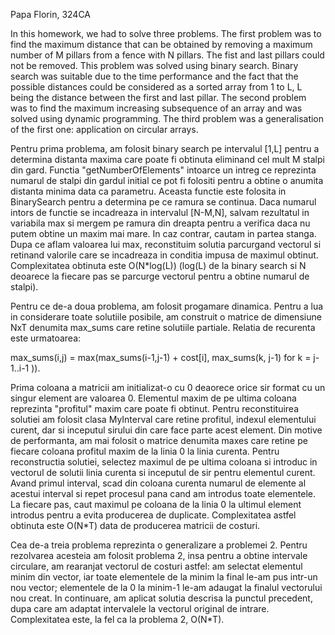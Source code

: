 Papa Florin, 324CA

In this homework, we had to solve three problems. The first problem was to find
the maximum distance that can be obtained by removing a maximum number of M 
pillars from a fence with N pillars. The fist and last pillars could not be 
removed. This problem was solved using binary search. Binary search was 
suitable due to the time performance and the fact that the possible distances
could be considered as a sorted array from 1 to L, L being the distance between
the first and last pillar.
The second problem was to find the maximum increasing subsequence of an array
and was solved using dynamic programming.
The third problem was a generalisation of the first one: application on 
circular arrays.


Pentru prima problema, am folosit binary search pe intervalul [1,L] pentru a 
determina distanta maxima care poate fi obtinuta eliminand cel mult M stalpi 
din gard. Functia "getNumberOfElements" intoarce un intreg ce reprezinta 
numarul de stalpi din gardul initial ce pot fi folositi pentru a obtine o 
anumita distanta minima data ca parametru. Aceasta functie este folosita in 
BinarySearch pentru a determina pe ce ramura se continua. Daca numarul intors 
de functie se incadreaza in intervalul [N-M,N], salvam rezultatul in variabila 
max si mergem pe ramura din dreapta pentru a verifica daca nu putem obtine un 
maxim mai mare. In caz contrar, cautam in partea stanga.
Dupa ce aflam valoarea lui max, reconstituim solutia parcurgand vectorul si
retinand valorile care se incadreaza in conditia impusa de maximul obtinut.
Complexitatea obtinuta este O(N*log(L)) (log(L) de la binary search si N 
deoarece la fiecare pas se parcurge vectorul pentru a obtine numarul de 
stalpi). 


Pentru ce de-a doua problema, am folosit progamare dinamica. Pentru a lua in 
considerare toate solutiile posibile, am construit o matrice de dimensiune NxT 
denumita max_sums care retine solutiile partiale. Relatia de recurenta este 
urmatoarea:

max_sums(i,j) = max(max_sums(i-1,j-1) + cost[i], 
			    max_sums(k, j-1) for k = j-1..i-1 )).

Prima coloana a matricii am initializat-o cu 0 deaorece orice sir format cu un 
singur element are valoarea 0. Elementul maxim de pe ultima coloana reprezinta 
"profitul" maxim care poate fi obtinut. Pentru reconstituirea solutiei am 
folosit clasa MyInterval care retine profitul, indexul elementului curent, dar 
si inceputul sirului din care face parte acest element. Din motive de 
performanta, am mai folosit o matrice denumita maxes care retine pe fiecare 
coloana profitul maxim de la linia 0 la linia curenta. Pentru reconstructia 
solutiei, selectez maximul de pe ultima coloana si introduc in vectorul de 
solutii linia curenta si inceputul de sir pentru elementul curent. Avand primul
interval, scad din coloana curenta numarul de elemente al acestui interval si 
repet procesul pana cand am introdus toate elementele. La fiecare pas, caut 
maximul pe coloana de la linia 0 la ultimul element introdus pentru a evita 
producerea de duplicate. Complexitatea astfel obtinuta este O(N*T) data de 
producerea matricii de costuri.
	
	
Cea de-a treia problema reprezinta o generalizare a problemei 2. Pentru 
rezolvarea acesteia am folosit problema 2, insa pentru a obtine intervale 
circulare, am rearanjat vectorul de costuri astfel: am selectat elementul minim
din vector, iar toate elementele de la minim la final le-am pus intr-un nou 
vector; elementele de la 0 la minim-1 le-am adaugat la finalul vectorului nou 
creat. In continuare, am aplicat solutia descrisa la punctul precedent, dupa 
care am adaptat intervalele la vectorul original de intrare. Complexitatea 
este, la fel ca la problema 2, O(N*T). 
